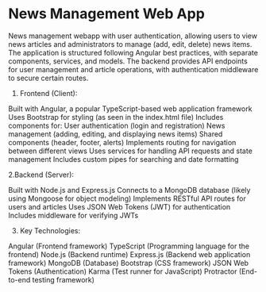 # News Management Web App
News management webapp with user authentication, allowing users to view news articles and administrators to manage (add, edit, delete) news items. The application is structured following Angular best practices, with separate components, services, and models. The backend provides API endpoints for user management and article operations, with authentication middleware to secure certain routes.

1. Frontend (Client):

  Built with Angular, a popular TypeScript-based web application framework
  Uses Bootstrap for styling (as seen in the index.html file)
  Includes components for:
  User authentication (login and registration)
  News management (adding, editing, and displaying news items)
  Shared components (header, footer, alerts)
  Implements routing for navigation between different views
  Uses services for handling API requests and state management
  Includes custom pipes for searching and date formatting
  
2.Backend (Server):

  Built with Node.js and Express.js
  Connects to a MongoDB database (likely using Mongoose for object modeling)
  Implements RESTful API routes for users and articles
  Uses JSON Web Tokens (JWT) for authentication
  Includes middleware for verifying JWTs

3. Key Technologies:

  Angular (Frontend framework)
  TypeScript (Programming language for the frontend)
  Node.js (Backend runtime)
  Express.js (Backend web application framework)
  MongoDB (Database)
  Bootstrap (CSS framework)
  JSON Web Tokens (Authentication)
  Karma (Test runner for JavaScript)
  Protractor (End-to-end testing framework)
